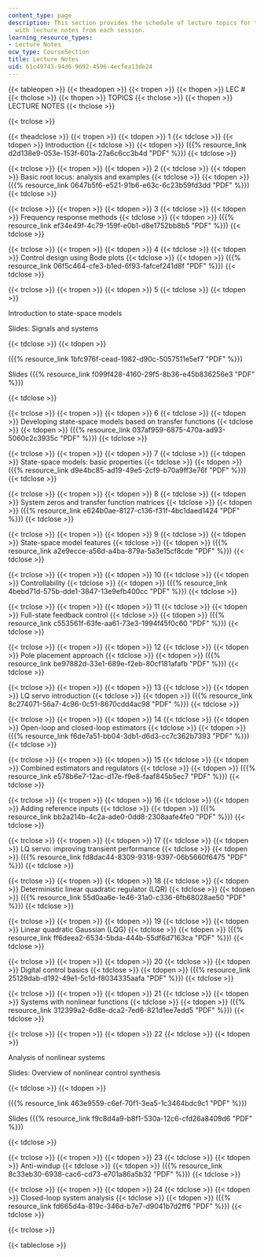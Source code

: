 ```yaml
---
content_type: page
description: This section provides the schedule of lecture topics for the course along
  with lecture notes from each session.
learning_resource_types:
- Lecture Notes
ocw_type: CourseSection
title: Lecture Notes
uid: 61c49743-94d6-9692-4596-4ecfea13de24
---
```


{{< tableopen >}}
{{< theadopen >}}
{{< tropen >}}
{{< thopen >}}
LEC #
{{< thclose >}}
{{< thopen >}}
TOPICS
{{< thclose >}}
{{< thopen >}}
LECTURE NOTES
{{< thclose >}}

{{< trclose >}}

{{< theadclose >}}
{{< tropen >}}
{{< tdopen >}}
1
{{< tdclose >}}
{{< tdopen >}}
Introduction
{{< tdclose >}}
{{< tdopen >}}
({{% resource_link d2d138e9-053e-153f-601a-27a6c6cc3b4d "PDF" %}})
{{< tdclose >}}

{{< trclose >}}
{{< tropen >}}
{{< tdopen >}}
2
{{< tdclose >}}
{{< tdopen >}}
Basic root locus: analysis and examples
{{< tdclose >}}
{{< tdopen >}}
({{% resource_link 0647b5f6-e521-91b6-e63c-6c23b59fd3dd "PDF" %}})
{{< tdclose >}}

{{< trclose >}}
{{< tropen >}}
{{< tdopen >}}
3
{{< tdclose >}}
{{< tdopen >}}
Frequency response methods
{{< tdclose >}}
{{< tdopen >}}
({{% resource_link ef34e49f-4c79-159f-e0b1-d8e1752bb8b5 "PDF" %}})
{{< tdclose >}}

{{< trclose >}}
{{< tropen >}}
{{< tdopen >}}
4
{{< tdclose >}}
{{< tdopen >}}
Control design using Bode plots
{{< tdclose >}}
{{< tdopen >}}
({{% resource_link 06f5c464-cfe3-b1ed-6f93-fafcef241d8f "PDF" %}})
{{< tdclose >}}

{{< trclose >}}
{{< tropen >}}
{{< tdopen >}}
5
{{< tdclose >}}
{{< tdopen >}}


Introduction to state-space models

Slides: Signals and systems


{{< tdclose >}}
{{< tdopen >}}


({{% resource_link 1bfc976f-cead-1982-d90c-5057511e5ef7 "PDF" %}})

Slides ({{% resource_link f099f428-4160-29f5-8b36-e45b836256e3 "PDF" %}})


{{< tdclose >}}

{{< trclose >}}
{{< tropen >}}
{{< tdopen >}}
6
{{< tdclose >}}
{{< tdopen >}}
Developing state-space models based on transfer functions
{{< tdclose >}}
{{< tdopen >}}
({{% resource_link 037af959-6875-470a-ad93-5060c2c3935c "PDF" %}})
{{< tdclose >}}

{{< trclose >}}
{{< tropen >}}
{{< tdopen >}}
7
{{< tdclose >}}
{{< tdopen >}}
State-space models: basic properties
{{< tdclose >}}
{{< tdopen >}}
({{% resource_link d9e4bc85-ad19-49e5-2cf9-b70a9ff3e76f "PDF" %}})
{{< tdclose >}}

{{< trclose >}}
{{< tropen >}}
{{< tdopen >}}
8
{{< tdclose >}}
{{< tdopen >}}
System zeros and transfer function matrices
{{< tdclose >}}
{{< tdopen >}}
({{% resource_link e624b0ae-8127-c136-f31f-4bc1daed1424 "PDF" %}})
{{< tdclose >}}

{{< trclose >}}
{{< tropen >}}
{{< tdopen >}}
9
{{< tdclose >}}
{{< tdopen >}}
State-space model features
{{< tdclose >}}
{{< tdopen >}}
({{% resource_link a2e9ecce-a56d-a4ba-879a-5a3e15cf8cde "PDF" %}})
{{< tdclose >}}

{{< trclose >}}
{{< tropen >}}
{{< tdopen >}}
10
{{< tdclose >}}
{{< tdopen >}}
Controllability
{{< tdclose >}}
{{< tdopen >}}
({{% resource_link 4bebd71d-575b-dde1-3847-13e9efb400cc "PDF" %}})
{{< tdclose >}}

{{< trclose >}}
{{< tropen >}}
{{< tdopen >}}
11
{{< tdclose >}}
{{< tdopen >}}
Full-state feedback control
{{< tdclose >}}
{{< tdopen >}}
({{% resource_link c553561f-63fe-aa61-73e3-1994f45f0c60 "PDF" %}})
{{< tdclose >}}

{{< trclose >}}
{{< tropen >}}
{{< tdopen >}}
12
{{< tdclose >}}
{{< tdopen >}}
Pole placement approach
{{< tdclose >}}
{{< tdopen >}}
({{% resource_link be97882d-33e1-689e-f2eb-80cf181afafb "PDF" %}})
{{< tdclose >}}

{{< trclose >}}
{{< tropen >}}
{{< tdopen >}}
13
{{< tdclose >}}
{{< tdopen >}}
LQ servo introduction
{{< tdclose >}}
{{< tdopen >}}
({{% resource_link 8c274071-56a7-4c96-0c51-8670cdd4ac98 "PDF" %}})
{{< tdclose >}}

{{< trclose >}}
{{< tropen >}}
{{< tdopen >}}
14
{{< tdclose >}}
{{< tdopen >}}
Open-loop and closed-loop estimators
{{< tdclose >}}
{{< tdopen >}}
({{% resource_link f6de7a51-bb04-3db1-d6d3-cc7c362b7393 "PDF" %}})
{{< tdclose >}}

{{< trclose >}}
{{< tropen >}}
{{< tdopen >}}
15
{{< tdclose >}}
{{< tdopen >}}
Combined estimators and regulators
{{< tdclose >}}
{{< tdopen >}}
({{% resource_link e578b6e7-12ac-d17e-f9e8-faaf845b5ec7 "PDF" %}})
{{< tdclose >}}

{{< trclose >}}
{{< tropen >}}
{{< tdopen >}}
16
{{< tdclose >}}
{{< tdopen >}}
Adding reference inputs
{{< tdclose >}}
{{< tdopen >}}
({{% resource_link bb2a214b-4c2a-ade0-0dd8-2308aafe4fe0 "PDF" %}})
{{< tdclose >}}

{{< trclose >}}
{{< tropen >}}
{{< tdopen >}}
17
{{< tdclose >}}
{{< tdopen >}}
LQ servo: improving transient performance
{{< tdclose >}}
{{< tdopen >}}
({{% resource_link fd8dac44-8309-9318-9397-06b5660f6475 "PDF" %}})
{{< tdclose >}}

{{< trclose >}}
{{< tropen >}}
{{< tdopen >}}
18
{{< tdclose >}}
{{< tdopen >}}
Deterministic linear quadratic regulator (LQR)
{{< tdclose >}}
{{< tdopen >}}
({{% resource_link 55d0aa6e-1e46-31a0-c336-6fb68028ae50 "PDF" %}})
{{< tdclose >}}

{{< trclose >}}
{{< tropen >}}
{{< tdopen >}}
19
{{< tdclose >}}
{{< tdopen >}}
Linear quadratic Gaussian (LQG)
{{< tdclose >}}
{{< tdopen >}}
({{% resource_link ff6deea2-6534-5bda-444b-55df6d7163ca "PDF" %}})
{{< tdclose >}}

{{< trclose >}}
{{< tropen >}}
{{< tdopen >}}
20
{{< tdclose >}}
{{< tdopen >}}
Digital control basics
{{< tdclose >}}
{{< tdopen >}}
({{% resource_link 25129dab-d192-49e1-5c1d-f8034335aafa "PDF" %}})
{{< tdclose >}}

{{< trclose >}}
{{< tropen >}}
{{< tdopen >}}
21
{{< tdclose >}}
{{< tdopen >}}
Systems with nonlinear functions
{{< tdclose >}}
{{< tdopen >}}
({{% resource_link 312399a2-6d8e-dca2-7ed6-821d1ee7edd5 "PDF" %}})
{{< tdclose >}}

{{< trclose >}}
{{< tropen >}}
{{< tdopen >}}
22
{{< tdclose >}}
{{< tdopen >}}


Analysis of nonlinear systems

Slides: Overview of nonlinear control synthesis


{{< tdclose >}}
{{< tdopen >}}


({{% resource_link 463e9559-c6ef-70f1-3ea5-1c3464bdc9c1 "PDF" %}})

Slides ({{% resource_link f9c8d4a9-b8f1-530a-12c6-cfd26a8409d6 "PDF" %}})


{{< tdclose >}}

{{< trclose >}}
{{< tropen >}}
{{< tdopen >}}
23
{{< tdclose >}}
{{< tdopen >}}
Anti-windup
{{< tdclose >}}
{{< tdopen >}}
({{% resource_link 8c33eb30-6938-cac6-cd73-e701a86a5b32 "PDF" %}})
{{< tdclose >}}

{{< trclose >}}
{{< tropen >}}
{{< tdopen >}}
24
{{< tdclose >}}
{{< tdopen >}}
Closed-loop system analysis
{{< tdclose >}}
{{< tdopen >}}
({{% resource_link fd665d4a-819c-346d-b7e7-d9041b7d2ff6 "PDF" %}})
{{< tdclose >}}

{{< trclose >}}

{{< tableclose >}}